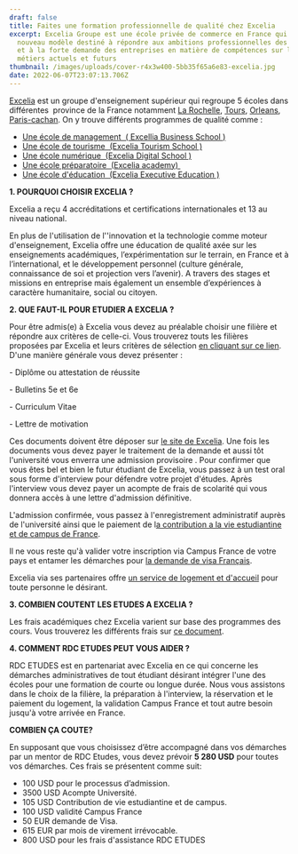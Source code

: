 ```yaml
---
draft: false
title: Faites une formation professionnelle de qualité chez Excelia
excerpt: Excelia Groupe est une école privée de commerce en France qui a créé un
  nouveau modèle destiné à répondre aux ambitions professionnelles des étudiants
  et à la forte demande des entreprises en matière de compétences sur les
  métiers actuels et futurs
thumbnail: /images/uploads/cover-r4x3w400-5bb35f65a6e83-excelia.jpg
date: 2022-06-07T23:07:13.706Z
---
```

[Excelia](https://www.excelia-group.fr/) est un groupe d'enseignement supérieur qui regroupe 5 écoles dans différentes  province de la France notamment [La Rochelle](https://www.excelia-group.fr/a-propos-dexcelia/nos-campus/la-rochelle), [Tours](https://www.excelia-group.fr/a-propos-dexcelia/nos-campus/tours), [Orleans](https://www.excelia-group.fr/a-propos-dexcelia/nos-campus/orleans), [Paris-cachan](https://www.excelia-group.fr/a-propos-dexcelia/nos-campus/paris-cachan). On y trouve différents programmes de qualité comme :

* [Une école de management  ( Excellia Business School )](https://www.excelia-group.fr/a-propos-dexcelia/nos-ecoles/excelia-business-school)
* [Une école de tourisme  (Excelia Tourism School )](https://www.excelia-group.fr/a-propos-dexcelia/nos-ecoles/excelia-tourism-school)
* [Une école numérique  (Excelia Digital School )](https://www.excelia-group.fr/a-propos-dexcelia/nos-ecoles/excelia-digital-school)
* [Une école préparatoire  (Excelia academy) ](https://www.excelia-group.fr/a-propos-dexcelia/nos-ecoles/excelia-academy)
* [Une école d'éducation  (Excelia Executive Education )](https://www.excelia-group.fr/a-propos-dexcelia/nos-ecoles/excelia-executive-education)

**1. POURQUOI CHOISIR EXCELIA ?**

Excelia a reçu 4 accréditations et certifications internationales et 13 au niveau national. 

En plus de l'utilisation de l''innovation et la technologie comme moteur d'enseignement, Excelia offre une éducation de qualité axée sur les enseignements académiques, l’expérimentation sur le terrain, en France et à l’international, et le développement personnel (culture générale, connaissance de soi et projection vers l’avenir). A travers des stages et missions en entreprise mais également un ensemble d’expériences à caractère humanitaire, social ou citoyen. 

**2. QUE FAUT-IL POUR ETUDIER A EXCELIA ?**

Pour être admis(e) à Excelia vous devez au préalable choisir une filière et répondre aux critères de celle-ci. Vous trouverez touts les filières proposées par Excelia et leurs critères de sélection [en cliquant sur ce lien](https://www.excelia-group.fr/nos-formations). D'une manière générale vous devez présenter :

\- Diplôme ou attestation de réussite

\- Bulletins 5e et 6e

\- Curriculum Vitae

\- Lettre de motivation

Ces documents doivent être déposer sur [le site de Excelia](https://www.excelia-group.fr/admission-aux-formations). Une fois les documents vous devez payer le traitement de la demande et aussi tôt l'université vous enverra une admission provisoire . Pour confirmer que vous êtes bel et bien le futur étudiant de Excelia, vous passez à un test oral sous forme d'interview pour défendre votre projet d'études. Après l'interview vous devez payer un acompte de frais de scolarité qui vous donnera accès à une lettre d'admission définitive. 

L'admission confirmée, vous passez à l'enregistrement administratif auprès de l'université ainsi que le paiement de l[a contribution a la vie estudiantine et de campus de France](https://cvec.etudiant.gouv.fr/).

Il ne vous reste qu'à valider votre inscription via Campus France de votre pays et entamer les démarches pour [la demande de visa Français](https://www.rdcetudes.com/guides/france/visa).

Excelia via ses partenaires offre [un service de logement et d'accueil](file:///C:/Users/lenovo/Downloads/WelcomePackage2022_FR+EN.pdf) pour toute personne le désirant.

**3. COMBIEN COUTENT LES ETUDES A EXCELIA ?**

Les frais académiques chez Excelia varient sur base des programmes des cours. Vous trouverez les différents frais sur [ce document](https://docs.google.com/spreadsheets/u/1/d/1_zK7VoKAoc_LzwTzxO5sAaOsxWw5nfGM/edit?dls=true&usp=gmail_attachment_preview).

**4. COMMENT RDC ETUDES PEUT VOUS AIDER ?**

RDC ETUDES est en partenariat avec Excelia en ce qui concerne les démarches administratives de tout étudiant désirant intégrer l'une des écoles pour une formation de courte ou longue durée. Nous vous assistons dans le choix de la filière, la préparation à l'interview, la réservation et le paiement du logement, la validation Campus France et tout autre besoin jusqu'à votre arrivée en France. 

**COMBIEN ÇA COUTE?**

En supposant que vous choisissez d’être accompagné dans vos démarches par un mentor de RDC Etudes, vous devez prévoir **5 280 USD**  pour toutes vos démarches. Ces frais se présentent comme suit:

* 100 USD pour le processus d’admission.
* 3500 USD Acompte Université.
* 105 USD Contribution de vie estudiantine et de campus.
* 100 USD validité Campus France 
* 50 EUR demande de Visa.
* 615 EUR par mois de virement irrévocable.
* 800 USD pour les frais d'assistance RDC ETUDES
